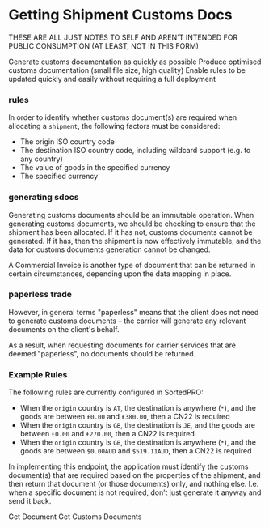 # Getting Shipment Customs Docs

<span class="highlight">THESE ARE ALL JUST NOTES TO SELF AND AREN'T INTENDED FOR PUBLIC CONSUMPTION (AT LEAST, NOT IN THIS FORM)</span>

Generate customs documentation as quickly as possible
Produce optimised customs documentation (small file size, high quality)
Enable rules to be updated quickly and easily without requiring a full deployment

### rules

In order to identify whether customs document(s) are required when allocating a `shipment`, the following factors must be considered:

- The origin ISO country code
- The destination ISO country code, including wildcard support (e.g. to any country)
- The value of goods in the specified currency
- The specified currency

### generating sdocs

Generating customs documents should be an immutable operation. When generating customs documents, we should be checking to ensure that the shipment has been allocated. If it has not, customs documents cannot be generated. If it has, then the shipment is now effectively immutable, and the data for customs documents generation cannot be changed. 

A Commercial Invoice is another type of document that can be returned in certain circumstances, depending upon the data mapping in place.

### paperless trade

However, in general terms "paperless" means that the client does not need to generate customs documents – the carrier will generate any relevant documents on the client's behalf.

As a result, when requesting documents for carrier services that are deemed "paperless", no documents should be returned.

### Example Rules

The following rules are currently configured in SortedPRO:

- When the `origin` country is `AT`, the destination is anywhere (`*`), and the goods are between `£0.00` and `£380.00`, then a CN22 is required
- When the `origin` country is `GB`, the destination is `JE`, and the goods are between `£0.00` and `£270.00`, then a CN22 is required
- When the `origin` country is `GB`, the destination is anywhere (`*`), and the goods are between `$0.00AUD` and `$519.11AUD`, then a CN22 is required

In implementing this endpoint, the application must identify the customs document(s) that are required based on the properties of the shipment, and then return that document (or those documents) only, and nothing else. I.e. when a specific document is not required, don’t just generate it anyway and send it back.

Get Document
Get Customs Documents 
